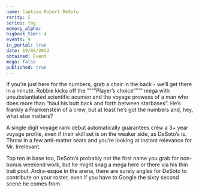 ```yaml
---
name: Captain Robert DeSoto
rarity: 5
series: tng
memory_alpha:
bigbook_tier: 4
events: 9
in_portal: true
date: 19/05/2022
obtained: Event
mega: false
published: true
---
```


If you’re just here for the numbers, grab a chair in the back - we’ll get there in a minute. Robbie kicks off the ””””Player’s choice”””” mega with unsubstantiated scientific acumen and the voyage prowess of a man who does more than “haul his butt back and forth between starbases”. He’s frankly a Frankenstein of a crew, but at least he’s got the numbers and, hey, what else matters?

A single digit voyage rank debut automatically guarantees crew a 3+ year voyage profile, even if their skill set is on the weaker side, as DeSoto’s is. Throw in a few anti-matter seats and you’re looking at instant relevance for Mr. Irrelevant. 

Top ten in base too, DeSoto’s probably not the first name you grab for non-bonus weekend work, but he might snag a mega here or there via his thin trait pool. Ardra-esque in the arena, there are surely angles for DeSoto to contribute on your roster, even if you have to Google the sixty second scene he comes from.
